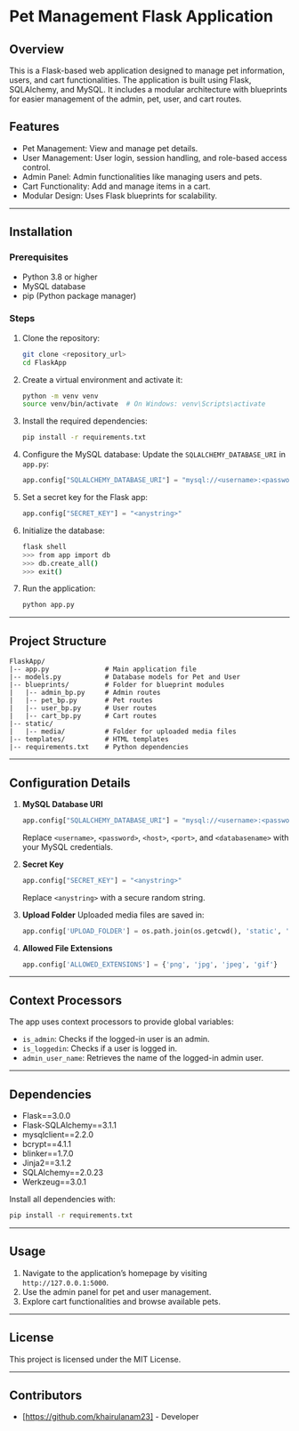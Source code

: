 # Pet Management Flask Application

## Overview
This is a Flask-based web application designed to manage pet information, users, and cart functionalities. The application is built using Flask, SQLAlchemy, and MySQL. It includes a modular architecture with blueprints for easier management of the admin, pet, user, and cart routes.

## Features
- Pet Management: View and manage pet details.
- User Management: User login, session handling, and role-based access control.
- Admin Panel: Admin functionalities like managing users and pets.
- Cart Functionality: Add and manage items in a cart.
- Modular Design: Uses Flask blueprints for scalability.

---

## Installation

### Prerequisites
- Python 3.8 or higher
- MySQL database
- pip (Python package manager)

### Steps
1. Clone the repository:
   ```bash
   git clone <repository_url>
   cd FlaskApp
   ```

2. Create a virtual environment and activate it:
   ```bash
   python -m venv venv
   source venv/bin/activate  # On Windows: venv\Scripts\activate
   ```

3. Install the required dependencies:
   ```bash
   pip install -r requirements.txt
   ```

4. Configure the MySQL database:
   Update the `SQLALCHEMY_DATABASE_URI` in `app.py`:
   ```python
   app.config["SQLALCHEMY_DATABASE_URI"] = "mysql://<username>:<password>@<host>:<port>/<databasename>"
   ```

5. Set a secret key for the Flask app:
   ```python
   app.config["SECRET_KEY"] = "<anystring>"
   ```

6. Initialize the database:
   ```bash
   flask shell
   >>> from app import db
   >>> db.create_all()
   >>> exit()
   ```

7. Run the application:
   ```bash
   python app.py
   ```

---

## Project Structure
```
FlaskApp/
|-- app.py              # Main application file
|-- models.py           # Database models for Pet and User
|-- blueprints/         # Folder for blueprint modules
|   |-- admin_bp.py     # Admin routes
|   |-- pet_bp.py       # Pet routes
|   |-- user_bp.py      # User routes
|   |-- cart_bp.py      # Cart routes
|-- static/
|   |-- media/          # Folder for uploaded media files
|-- templates/          # HTML templates
|-- requirements.txt    # Python dependencies
```

---

## Configuration Details
1. **MySQL Database URI**
   ```python
   app.config["SQLALCHEMY_DATABASE_URI"] = "mysql://<username>:<password>@<host>:<port>/<databasename>"
   ```
   Replace `<username>`, `<password>`, `<host>`, `<port>`, and `<databasename>` with your MySQL credentials.

2. **Secret Key**
   ```python
   app.config["SECRET_KEY"] = "<anystring>"
   ```
   Replace `<anystring>` with a secure random string.

3. **Upload Folder**
   Uploaded media files are saved in:
   ```python
   app.config['UPLOAD_FOLDER'] = os.path.join(os.getcwd(), 'static', 'media')
   ```

4. **Allowed File Extensions**
   ```python
   app.config['ALLOWED_EXTENSIONS'] = {'png', 'jpg', 'jpeg', 'gif'}
   ```

---

## Context Processors
The app uses context processors to provide global variables:
- `is_admin`: Checks if the logged-in user is an admin.
- `is_loggedin`: Checks if a user is logged in.
- `admin_user_name`: Retrieves the name of the logged-in admin user.

---

## Dependencies
- Flask==3.0.0
- Flask-SQLAlchemy==3.1.1
- mysqlclient==2.2.0
- bcrypt==4.1.1
- blinker==1.7.0
- Jinja2==3.1.2
- SQLAlchemy==2.0.23
- Werkzeug==3.0.1

Install all dependencies with:
```bash
pip install -r requirements.txt
```

---

## Usage
1. Navigate to the application’s homepage by visiting `http://127.0.0.1:5000`.
2. Use the admin panel for pet and user management.
3. Explore cart functionalities and browse available pets.

---

## License
This project is licensed under the MIT License.

---

## Contributors
- [https://github.com/khairulanam23] - Developer

